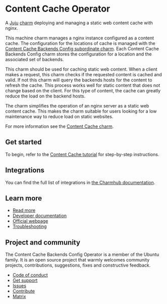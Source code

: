 <!--
Avoid using this README file for information that is maintained or published elsewhere, e.g.:

* metadata.yaml > published on Charmhub
* documentation > published on (or linked to from) Charmhub
* detailed contribution guide > documentation or CONTRIBUTING.md

Use links instead.
-->

# Content Cache Operator

A [Juju](https://juju.is/) [charm](https://juju.is/docs/olm/charmed-operators) deploying and managing a static web content cache with nginx.

This machine charm manages a nginx instance configured as a content cache. The configuration for the locations of cache is managed with the [Content Cache Backends Config subordinate charm](https://charmhub.io/content-cache-backends-config). Each Content Cache Backends Config charm stores the configuration for a location and the associated set of backends.

This charm should be used for caching static web content. When a client makes a request, this charm checks if the requested content is cached and valid. If not this charm will query the backends hosts for the content to refresh the cache. This process works well for static content that does not change based on the client. For this type of content, the cache can greatly reduce the load on the backend hosts.

The charm simplifies the operation of an nginx server as a static web content cache. This makes the charm suitable for users looking for a low maintenance way to reduce load on static websites.

For more information see the [Content Cache charm](https://charmhub.io/content-cache).

## Get started

To begin, refer to the [Content Cache tutorial](https://github.com/canonical/content-cache-operator/blob/main/content-cache/docs/tutorial/quick-start.md) for step-by-step instructions.

## Integrations

You can find the full list of integrations in [the Charmhub documentation](https://charmhub.io/content-cache/integrations).


## Learn more

- [Read more](https://charmhub.io/content-cache/)
- [Developer documentation](https://nginx.org/en/docs/dev/development_guide.html)
- [Official webpage](https://www.nginx.com/)
- [Troubleshooting](https://matrix.to/#/#charmhub-charmdev:ubuntu.com)

## Project and community

The Content Cache Backends Config Operator is a member of the Ubuntu family. It is an
open source project that warmly welcomes community projects, contributions,
suggestions, fixes and constructive feedback.
* [Code of conduct](https://ubuntu.com/community/code-of-conduct)
* [Get support](https://discourse.charmhub.io/)
* [Issues](https://github.com/canonical/content-cache-operator/issues)
* [Contribute](https://github.com/canonical/content-cache-operator/blob/main/content-cache/CONTRIBUTING.md)
* [Matrix](https://matrix.to/#/#charmhub-charmdev:ubuntu.com)
